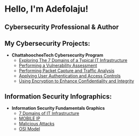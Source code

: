 <h1>Hello, I'm Adefolaju! <br/> 
  <h2> Cybersecurity Professional & Author</h2>


  <h2> My Cybersecurity Projects:</h2>

- <b>ChattahoocheeTech Cybersecurity Program</b>
  - [Exploring The 7 Domains of a Typical IT Infrastructure](https://studentschattahoocheetech-my.sharepoint.com/:b:/g/personal/asijuwa2_students_chattahoocheetech_edu1/Ef5ZWNKKg8RDgTkODddVrOABkqcxlYf2BXgevLn_S_Z9BA?e=S2Ysia)
  - [Performing a Vulnerability Assessment](https://studentschattahoocheetech-my.sharepoint.com/:b:/g/personal/asijuwa2_students_chattahoocheetech_edu1/EZDeREyONapGoFSbXwzaMWUBRP5G5_4ufLW_UAOak-QLCA?e=xg3yJl)
  - [Performing Packet Capture and Traffic Analysis](https://studentschattahoocheetech-my.sharepoint.com/:b:/g/personal/asijuwa2_students_chattahoocheetech_edu1/EazJNAiQnK1Oh2WoK7JniHwBX1uPqlD5cNCaPXE7fWxe8g?e=ei6zud)
  - [Applying User Authentication and Access Controls](https://studentschattahoocheetech-my.sharepoint.com/:b:/g/personal/asijuwa2_students_chattahoocheetech_edu1/EdF-Hjyi_IBOpkWgBshJc2kBEDuvpRPXmZOP5kZodQMZAw?e=2axEJi)
  - [Using Encryption to Enhance Confidentiality and Integrity](https://studentschattahoocheetech-my.sharepoint.com/:b:/g/personal/asijuwa2_students_chattahoocheetech_edu1/EWiUZmVchPVHuJMZVvW9aO0BHpG2D9ViWEftb4PQbuj-lg?e=xKqH17)

 <h2>Information Security Infographics:</h2>

 - <b>Information Security Fundamentals Graphics</b>
   - [7 Domains of IT Infrastructure](file:///C:/Users/BillNye/Downloads/7%20Domains%20of%20IT%20Infrastructure%20Chapter%201%20Infographic.pdf)
   - [MOBILE IP](file:///C:/Users/BillNye/Downloads/Mobile%20IP%20Chapter%202%20Infographic.pdf)
   - [Malicious Attacks](file:///C:/Users/BillNye/Downloads/What%20is%20a%20Malicious%20Attack.pdf)
   - [OSI Model](file:///C:/Users/BillNye/Downloads/OSI%20Model%20Infographic.pdf)


  

